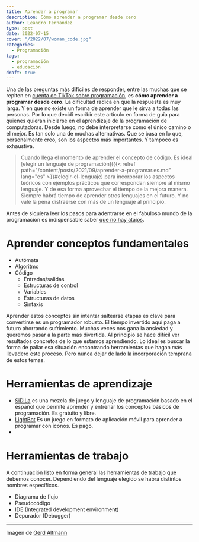 ```yaml
---
title: Aprender a programar
description: Cómo aprender a programar desde cero
author: Leandro Fernandez
type: post
date: 2022-07-15
cover: "/2022/07/woman_code.jpg"
categories:
  - Programación
tags:
  - programación
  - educación
draft: true
---
```


Una de las preguntas más difíciles de responder, entre las muchas que se repiten en [cuenta de TikTok sobre programación](https://www.tiktok.com/@drkbugs), es **cómo aprender a programar desde cero**. La dificultad radica en que la respuesta es muy larga. Y en que no existe un forma de aprender que le sirva a todas las personas. Por lo que decidí escribir este artículo en forma de guía para quienes quieran iniciarse en el aprendizaje de la programación de computadoras. Desde luego, no debe interpretarse como el único camino o el mejor. Es tan solo una de muchas alternativas. Que se basa en lo que, personalmente creo, son los aspectos más importantes. Y tampoco es exhaustiva.

> Cuando llega el momento de aprender el concepto de código. Es ideal [elegir un lenguaje de programación]({{< relref path="/content/posts/2021/09/aprender-a-programar.es.md" lang="es" >}}#elegir-el-lenguaje) para incorporar los aspectos teóricos con ejemplos prácticos que correspondan siempre al mismo lenguaje. Y de esa forma aprovechar el tiempo de la mejora manera. Siempre habrá tiempo de aprender otros lenguajes en el futuro. Y no vale la pena distraerse con más de un lenguaje al principio.

Antes de siquiera leer los pasos para adentrarse en el fabuloso mundo de la programación es indispensable saber [que no hay atajos](https://www.tiktok.com/@drkbugs/video/7099155596162747653).

# Aprender conceptos fundamentales

- Autómata
- Algoritmo
- Código
  - Entradas/salidas
  - Estructuras de control
  - Variables
  - Estructuras de datos
  - Sintaxis

Aprender estos conceptos sin intentar saltearse etapas es clave para convertirse es un programador robusto. El tiempo invertido aquí paga a futuro ahorrando sufrimiento. Muchas veces nos gana la ansiedad y queremos pasar a la parte más divertida. Al principio se hace difícil ver resultados concretos de lo que estamos aprendiendo. Lo ideal es buscar la forma de paliar esa situación encontrando herramientas que hagan más llevadero este proceso. Pero nunca dejar de lado la incorporación temprana de estos temas.

# Herramientas de aprendizaje

- [SiDiLa](https://drk.ar/page/sidila/) es una mezcla de juego y lenguaje de programación basado en el español que permite aprender y entrenar los conceptos básicos de programación. Es gratuito y libre.
- [LightBot](https://lightbot.com/) Es un juego en formato de aplicación móvil para aprender a programar con íconos. Es pago.
- [](http://gobstones.github.io/que-es-gobstones/)

# Herramientas de trabajo

A continuación listo en forma general las herramientas de trabajo que debemos conocer. Dependiendo del lenguaje elegido se habrá distintos nombres específicos.

- Diagrama de flujo
- Pseudocódigo
- IDE (Integrated development environment)
- Depurador (Debugger)


---
Imagen de [Gerd Altmann](https://pixabay.com/users/geralt-9301/)